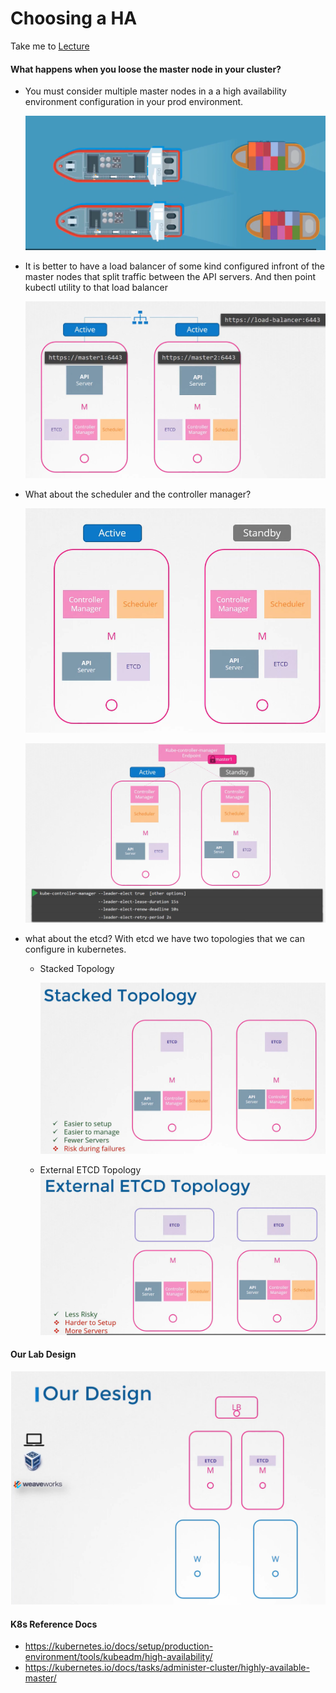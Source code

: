 # Choosing a HA

  Take me to [Lecture](https://kodekloud.com/courses/539883/lectures/9808328)
  
#### What happens when you loose the master node in your cluster?
- You must consider multiple master nodes in a a high availability environment configuration in your prod environment.
  
  ![haa1](../../images/haa1.PNG)
  
- It is better to have a load balancer of some kind configured infront of the master nodes that split traffic between the API servers. And then point kubectl utility to that load balancer 

  ![haa2](../../images/haa2.PNG)
  
- What about the scheduler and the controller manager?

  ![haa3](../../images/haa3.PNG)
 
  ![haa4](../../images/haa4.PNG)
 
- what about the etcd? With etcd we have two topologies that we can configure in kubernetes.
  - Stacked Topology
  
    ![haa5](../../images/haa5.PNG)

  - External ETCD Topology
    ![haa6](../../images/haa6.PNG)

#### Our Lab Design

 ![haa7](../../images/haa7.PNG)

   
#### K8s Reference Docs
- https://kubernetes.io/docs/setup/production-environment/tools/kubeadm/high-availability/
- https://kubernetes.io/docs/tasks/administer-cluster/highly-available-master/

  
